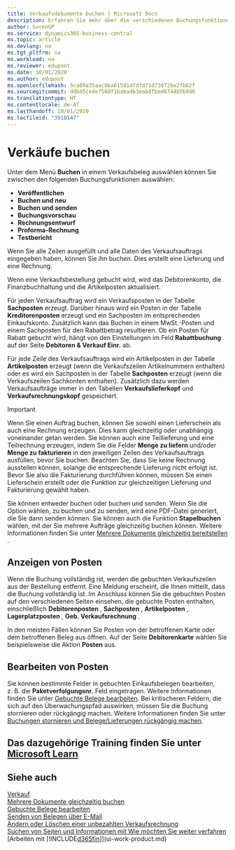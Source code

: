 ```yaml
---
title: Verkaufsdokumente buchen | Microsoft Docs
description: Erfahren Sie mehr über die verschiedenen Buchungsfunktionen zum Buchen von Verkaufsbelegen und wie Sie gebuchte Belege aktualisieren können.
author: SorenGP
ms.service: dynamics365-business-central
ms.topic: article
ms.devlang: na
ms.tgt_pltfrm: na
ms.workload: na
ms.reviewer: edupont
ms.date: 10/01/2020
ms.author: edupont
ms.openlocfilehash: 5ca69a35aac0ba61591dfdfd71d739726e2fb62f
ms.sourcegitcommit: ddbb5cede750df1baba4b3eab8fbed6744b5b9d6
ms.translationtype: HT
ms.contentlocale: de-AT
ms.lasthandoff: 10/01/2020
ms.locfileid: "3910147"
---
```

# <a name="posting-sales"></a>Verkäufe buchen

Unter dem Menü **Buchen** in einem Verkaufsbeleg auswählen können Sie zwischen den folgenden Buchungsfunktionen auswählen:

* **Veröffentlichen**
* **Buchen und neu**
* **Buchen und senden**
* **Buchungsvorschau**
* **Rechnungsentwurf**
* **Proforma-Rechnung**
* **Testbericht**

Wenn Sie alle Zeilen ausgefüllt und alle Daten des Verkaufsauftrags eingegeben haben, können Sie ihn buchen. Dies erstellt eine Lieferung und eine Rechnung.

Wenn eine Verkaufsbestellung gebucht wird, wird das Debitorenkonto, die Finanzbuchhaltung und die Artikelposten aktualisiert.

Für jeden Verkaufsauftrag wird ein Verkaufsposten in der Tabelle **Sachposten** erzeugt. Darüber hinaus wird ein Posten in der Tabelle **Kreditorenposten** erzeugt und ein Sachposten im entsprechenden Einkaufskonto. Zusätzlich kann das Buchen in einem MwSt.-Posten und einem Sachposten für den Rabattbetrag resultieren. Ob ein Posten für Rabatt gebucht wird, hängt von den Einstellungen im Feld **Rabattbuchung** auf der Seite **Debitoren & Verkauf Einr.** ab.

Für jede Zeile des Verkaufsauftrags wird ein Artikelposten in der Tabelle **Artikelposten** erzeugt (wenn die Verkaufszeilen Artikelnummern enthalten) oder es wird ein Sachposten in der Tabelle **Sachposten** erzeugt (wenn die Verkaufszeilen Sachkonten enthalten). Zusätzlich dazu werden Verkaufsaufträge immer in den Tabellen **Verkaufslieferkopf** und **Verkaufsrechnungskopf** gespeichert.

> [!IMPORTANT]  
> Wenn Sie einen Auftrag buchen, können Sie sowohl einen Lieferschein als auch eine Rechnung erzeugen. Dies kann gleichzeitig oder unabhängig voneinander getan werden. Sie können auch eine Teillieferung und eine Teilrechnung erzeugen, indem Sie die Felder **Menge zu liefern** und/oder **Menge zu fakturieren** in den jeweiligen Zeilen des Verkaufsauftrags ausfüllen, bevor Sie buchen. Beachten Sie, dass Sie keine Rechnung ausstellen können, solange die entsprechende Lieferung nicht erfolgt ist. Bevor Sie also die Fakturierung durchführen können, müssen Sie einen Lieferschein erstellt oder die Funktion zur gleichzeitigen Lieferung und Fakturierung gewählt haben.

Sie können entweder buchen oder buchen und senden. Wenn Sie die Option wählen, zu buchen und zu senden, wird eine PDF-Datei generiert, die Sie dann senden können. Sie können auch die Funktion **Stapelbuchen** wählen, mit der Sie mehrere Aufträge gleichzeitig buchen können. Weitere Informationen finden Sie unter [Mehrere Dokumente gleichzeitig bereitstellen ](ui-batch-posting.md).

## <a name="viewing-ledger-entries"></a>Anzeigen von Posten

Wenn die Buchung vollständig ist, werden die gebuchten Verkaufszeilen aus der Bestellung entfernt. Eine Meldung erscheint, die Ihnen mitteilt, dass die Buchung vollständig ist. Im Anschluss können Sie die gebuchten Posten auf den verschiedenen Seiten einsehen, die gebuchte Posten enthalten, einschließlich **Debitorenposten** , **Sachposten** , **Artikelposten** , **Lagerplatzposten** , **Geb. Verkaufsrechnung** .  

In den meisten Fällen können Sie Posten von der betroffenen Karte oder dem betroffenen Beleg aus öffnen. Auf der Seite **Debitorenkarte** wählen Sie beispielsweise die Aktion **Posten** aus.

## <a name="editing-ledger-entries"></a>Bearbeiten von Posten

Sie können bestimmte Felder in gebuchten Einkaufsbelegen bearbeiten, z. B. die **Paketverfolgungsnr.** Feld eingetragen. Weitere Informationen finden Sie unter [Gebuchte Belege bearbeiten](across-edit-posted-document.md). Bei kritischeren Feldern, die sich auf den Überwachungspfad auswirken, müssen Sie die Buchung stornieren oder rückgängig machen. Weitere Informationen finden Sie unter [Buchungen stornieren und Belege/Lieferungen rückgängig machen](finance-how-reverse-journal-posting.md).

## <a name="see-related-training-at-microsoft-learn"></a>Das dazugehörige Training finden Sie unter [Microsoft Learn](/learn/modules/ship-invoice-items-dynamics-365-business-central/index)

## <a name="see-also"></a>Siehe auch

[Verkauf](sales-manage-sales.md)  
[Mehrere Dokumente gleichzeitig buchen](ui-batch-posting.md)  
[Gebuchte Belege bearbeiten](across-edit-posted-document.md)  
[Senden von Belegen über E-Mail](ui-how-send-documents-email.md)  
[Ändern oder Löschen einer unbezahlten Verkaufsrechnung](sales-how-correct-cancel-sales-invoice.md)  
[Suchen von Seiten und Informationen mit Wie möchten Sie weiter verfahren](ui-search.md)  
[Arbeiten mit [!INCLUDE[d365fin](includes/d365fin_md.md)]](ui-work-product.md)
